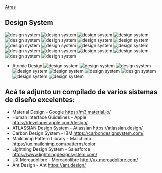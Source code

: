 [Atras](../../README.md)

## Design System
![design system](./img/Captura%20de%20pantalla%20(424).png)
![design system](./img/Captura%20de%20pantalla%20(425).png)
![design system](./img/Captura%20de%20pantalla%20(426).png)
![design system](./img/Captura%20de%20pantalla%20(427).png)
![design system](./img/Captura%20de%20pantalla%20(428).png)
![design system](./img/Captura%20de%20pantalla%20(429).png)
![design system](./img/Captura%20de%20pantalla%20(430).png)
![design system](./img/Captura%20de%20pantalla%20(431).png)
![design system](./img/Captura%20de%20pantalla%20(432).png)
![design system](./img/Captura%20de%20pantalla%20(433).png)
![design system](./img/Captura%20de%20pantalla%20(434).png)
![design system](./img/Captura%20de%20pantalla%20(435).png)
![design system](./img/Captura%20de%20pantalla%20(436).png)
![design system](./img/Captura%20de%20pantalla%20(437).png)
![design system](./img/Captura%20de%20pantalla%20(438).png)
![design system](./img/Captura%20de%20pantalla%20(439).png)
![design system](./img/Captura%20de%20pantalla%20(440).png)
![design system](./img/Captura%20de%20pantalla%20(441).png)
- Atomic Design
![design system](./img/Captura%20de%20pantalla%20(453).png)
![design system](./img/Captura%20de%20pantalla%20(454).png)
![design system](./img/Captura%20de%20pantalla%20(442).png)
![design system](./img/Captura%20de%20pantalla%20(443).png)
![design system](./img/Captura%20de%20pantalla%20(444).png)
![design system](./img/Captura%20de%20pantalla%20(445).png)
![design system](./img/Captura%20de%20pantalla%20(446).png)
![design system](./img/Captura%20de%20pantalla%20(447).png)
![design system](./img/Captura%20de%20pantalla%20(448).png)

## Acá te adjunto un compilado de varios sistemas de diseño excelentes: 

- Material Design - Google https://m3.material.io/
- Human Interface Guidelines - Apple https://developer.apple.com/design/
- ATLASSIAN Design System - Atlassian https://atlassian.design/
- Carbon Design System - IBM https://carbondesignsystem.com/
- Mailchimp Pattern Library - Mailchimp https://ux.mailchimp.com/patterns/color
- Lightning Design System - Salesforce https://www.lightningdesignsystem.com/
- UX Mercadolibre - Mercadolibre http://ux.mercadolibre.com/
- Ant Design - Ant https://ant.design/
